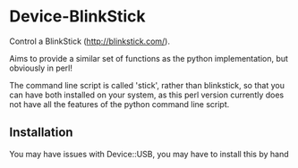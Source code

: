 # Device-BlinkStick

Control a BlinkStick (http://blinkstick.com/).

Aims to provide a similar set of functions as the python implementation,
but obviously in perl!

The command line script is called 'stick', rather than blinkstick, so that you can
have both installed on your system, as this perl version currently does not have
all the features of the python command line script.

## Installation

You may have issues with Device::USB, you may have to install this by hand
